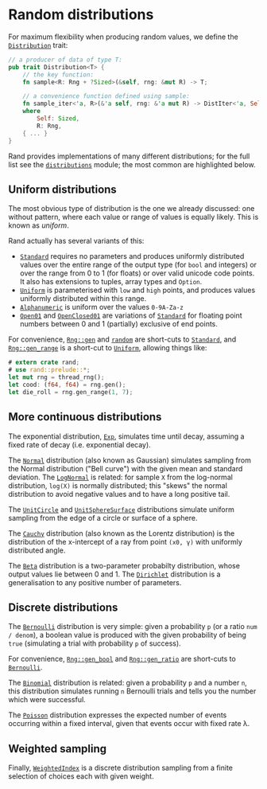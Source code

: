 # Random distributions

For maximum flexibility when producing random values, we define the
[`Distribution`] trait:

```rust
// a producer of data of type T:
pub trait Distribution<T> {
    // the key function:
    fn sample<R: Rng + ?Sized>(&self, rng: &mut R) -> T;

    // a convenience function defined using sample:
    fn sample_iter<'a, R>(&'a self, rng: &'a mut R) -> DistIter<'a, Self, R, T>
    where
        Self: Sized,
        R: Rng,
    { ... }
}
```

Rand provides implementations of many different distributions; for the full
list see the [`distributions`] module; the most common are highlighted below.

## Uniform distributions

The most obvious type of distribution is the one we already discussed: one
without pattern, where each value or range of values is equally likely. This is
known as *uniform*.

Rand actually has several variants of this:

-   [`Standard`] requires no parameters and produces uniformly distributed
    values over the entire range of the output type (for `bool` and integers)
    or over the range from 0 to 1 (for floats) or over valid unicode code
    points. It also has extensions to tuples, array types and `Option`.
-   [`Uniform`] is parameterised with `low` and `high` points, and produces
    values uniformly distributed within this range.
-   [`Alphanumeric`] is uniform over the values `0-9A-Za-z`
-   [`Open01`] and [`OpenClosed01`] are variations of [`Standard`] for floating
    point numbers between 0 and 1 (partially) exclusive of end points.

For convenience, [`Rng::gen`] and [`random`] are short-cuts to [`Standard`],
and [`Rng::gen_range`] is a short-cut to [`Uniform`], allowing things like:

```rust
# extern crate rand;
# use rand::prelude::*;
let mut rng = thread_rng();
let cood: (f64, f64) = rng.gen();
let die_roll = rng.gen_range(1, 7);
```

## More continuous distributions

The exponential distribution, [`Exp`], simulates time until decay, assuming a
fixed rate of decay (i.e. exponential decay).

The [`Normal`] distribution (also known as Gaussian) simulates sampling from
the Normal distribution ("Bell curve") with the given mean and standard
deviation. The [`LogNormal`] is related: for sample `X` from the log-normal
distribution, `log(X)` is normally distributed; this "skews" the normal
distribution to avoid negative values and to have a long positive tail.

The [`UnitCircle`] and [`UnitSphereSurface`] distributions simulate uniform
sampling from the edge of a circle or surface of a sphere.

The [`Cauchy`] distribution (also known as the Lorentz distribution) is the
distribution of the x-intercept of a ray from point `(x0, γ)` with uniformly
distributed angle.

The [`Beta`] distribution is a two-parameter probabilty distribution, whose
output values lie between 0 and 1. The [`Dirichlet`] distribution is a
generalisation to any positive number of parameters.

## Discrete distributions

The [`Bernoulli`] distribution is very simple: given a probability `p` (or a
ratio `num / denom`), a boolean value is produced with the given probability
of being `true` (simulating a trial with probability `p` of success).

For convenience, [`Rng::gen_bool`] and [`Rng::gen_ratio`] are short-cuts to [`Bernoulli`].

The [`Binomial`] distribution is related: given a probability `p` and a number
`n`, this distribution simulates running `n` Bernoulli trials and tells you the
number which were successful.

The [`Poisson`] distribution expresses the expected number of events occurring
within a fixed interval, given that events occur with fixed rate λ.

## Weighted sampling

Finally, [`WeightedIndex`] is a discrete distribution sampling from a finite
selection of choices each with given weight.

[`Distribution`]: ../rand/rand/distributions/trait.Distribution.html
[`distributions`]: ../rand/rand/distributions/index.html
[`Rng::gen_range`]: ../rand/rand/trait.Rng.html#method.gen_range
[`random`]: ../rand/rand/fn.random.htm
[`Rng::gen_bool`]: ../rand/rand/trait.Rng.html#method.gen_bool
[`Rng::gen_ratio`]: ../rand/rand/trait.Rng.html#method.gen_ratio
[`Rng::gen`]: ../rand/rand/trait.Rng.html#method.gen
[`Rng`]: ../rand/rand/trait.Rng.html
[`Standard`]: ../rand/rand/distributions/struct.Standard.html
[`Uniform`]: ../rand/rand/distributions/struct.Uniform.html
[`Alphanumeric`]: ../rand/rand/distributions/struct.Alphanumeric.html
[`Open01`]: ../rand/rand/distributions/struct.Open01.html
[`OpenClosed01`]: ../rand/rand/distributions/struct.OpenClosed01.html
[`Bernoulli`]: ../rand/rand/distributions/struct.Bernoulli.html
[`Binomial`]: ../rand/rand/distributions/struct.Binomial.html
[`Exp`]: ../rand/rand/distributions/struct.Exp.html
[`Normal`]: ../rand/rand/distributions/struct.Normal.html
[`LogNormal`]: ../rand/rand/distributions/struct.LogNormal.html
[`UnitCircle`]: ../rand/rand/distributions/struct.UnitCircle.html
[`UnitSphereSurface`]: ../rand/rand/distributions/struct.UnitSphereSurface.html
[`Cauchy`]: ../rand/rand/distributions/struct.Cauchy.html
[`Poisson`]: ../rand/rand/distributions/struct.Poisson.html
[`Beta`]: ../rand/rand/distributions/struct.Beta.html
[`Dirichlet`]: ../rand/rand/distributions/struct.Dirichlet.html
[`WeightedIndex`]: ../rand/rand/distributions/struct.WeightedIndex.html
